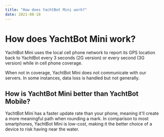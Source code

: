 ```yaml
---
title: "How does YachtBot Mini work?"
date: 2021-08-18
---
```

# How does YachtBot Mini work?

YachtBot Mini uses the local cell phone network to report its GPS location back to YachtBot every 3 seconds (2G version) or every second (3G version) while in cell phone coverage.

  

When not in coverage, YachtBot Mini does not communicate with our servers. In some instances, data loss is handled but not generally.

  

How is YachtBot Mini better than YachtBot Mobile?
-------------------------------------------------

YachtBot Mini has a faster update rate than your phone, meaning it'll create a more meaningful path when rounding a mark. In comparison to most smartphones, YachtBot Mini is low-cost, making it the better choice of a device to risk having near the water.